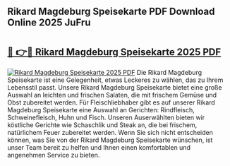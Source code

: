 ## Rikard Magdeburg Speisekarte PDF Download Online 2025 JuFru

# <h2><a href="http://gc8806.nevu.top/?p=Rikard+Magdeburg+Speisekarte">🔗 👉🔴 Rikard Magdeburg Speisekarte 2025 PDF</a></h2>

[![Rikard Magdeburg Speisekarte 2025 PDF](https://i.imgur.com/dBaPXMq.png)](http://gc8806.nevu.top/?p=Rikard+Magdeburg+Speisekarte)
Die Rikard Magdeburg Speisekarte ist eine Gelegenheit, etwas Leckeres zu wählen, das zu Ihrem Lebensstil passt. Unsere Rikard Magdeburg Speisekarte bietet eine große Auswahl an leichten und frischen Salaten, die mit frischem Gemüse und Obst zubereitet werden. Für Fleischliebhaber gibt es auf unserer Rikard Magdeburg Speisekarte eine Auswahl an Gerichten: Rindfleisch, Schweinefleisch, Huhn und Fisch. Unseren Auserwählten bieten wir köstliche Gerichte wie Schaschlik und Steak an, die bei frischem, natürlichem Feuer zubereitet werden. Wenn Sie sich nicht entscheiden können, was Sie von der Rikard Magdeburg Speisekarte wünschen, ist unser Team bereit zu helfen und Ihnen einen komfortablen und angenehmen Service zu bieten.

